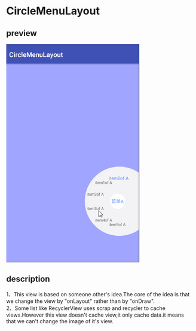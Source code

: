 # CircleMenuLayout
## preview
![Rendering](https://github.com/tangxianqiang/CircleMenuLayout/blob/master/gifs/circle_menu.gif)  
## description
1、This view is based on someone other's idea.The core of the idea is that we change the view by "onLayout" rather than by "onDraw".
<br>2、Some list like RecyclerView uses scrap and recycler to cache views.However this view doesn't cache view,it only cache data.it means that we can't change the image of it's view.
   

